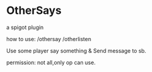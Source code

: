 # OtherSays
a spigot plugin

how to use:
/othersay <player-name> <you want to he says thing>
/otherlisten <player-name> <you want to send Message>

Use some player say something & Send message to sb.

permission: not all,only op can use.

